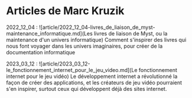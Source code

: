 # Articles de Marc Kruzik

2022_12_04 : ![article/2022_12_04-livres_de_liaison_de_myst-maintenance_informatique.md](Les livres de liaison de Myst, ou la maintenance d'un univers informatique)
Comment s'inspirer des livres qui nous font voyager dans les univers imaginaires, pour créer de la documentation informatique

2023_03_12 : ![article/2023_03_12-le_fonctionnement_internet_pour_le_jeu_video.md](Le fonctionnement internet pour le jeu vidéo)
Le développement internet a révolutionné la façon de créer des applications, et les créateurs de jeu vidéo pourraient s'en inspirer, surtout ceux qui développent déjà des sites internet.
